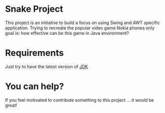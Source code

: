 # Snake Project
This project is an initiative to build a focus on using Swing and AWT specific application. Trying to recreate the popular video game Nokia phones only goal is: how effective can be this game in Java environment?

# Requirements
Just try to have the latest version of <a href="http://www.oracle.com/technetwork/java/javase/downloads/index.html">JDK</a>

# You can help?
If you feel motivated to contribute something to this project ... it would be great!

